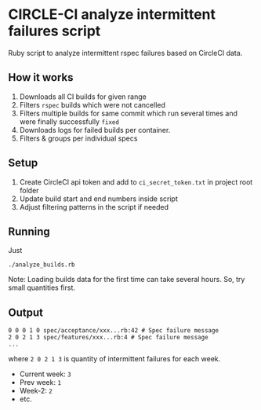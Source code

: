# CIRCLE-CI analyze intermittent failures script

Ruby script to analyze intermittent rspec failures based on CircleCI data.

## How it works

1. Downloads all CI builds for given range
2. Filters `rspec` builds which were not cancelled
3. Filters multiple builds for same commit which run several times and were finally successfully `fixed`
4. Downloads logs for failed builds per container.
5. Filters & groups per individual specs

## Setup

1. Create CircleCI api token and add to `ci_secret_token.txt` in project root folder
2. Update build start and end numbers inside script
3. Adjust filtering patterns in the script if needed

## Running

Just

```
./analyze_builds.rb
```

Note: Loading builds data for the first time can take several hours. So, try small quantities first.

## Output

```
0 0 0 1 0 spec/acceptance/xxx...rb:42 # Spec failure message
2 0 2 1 3 spec/features/xxx...rb:4 # Spec failure message
...
```

where `2 0 2 1 3` is quantity of intermittent failures for each week.

* Current week: `3`
* Prev week: `1`
* Week-2: `2`
* etc.
